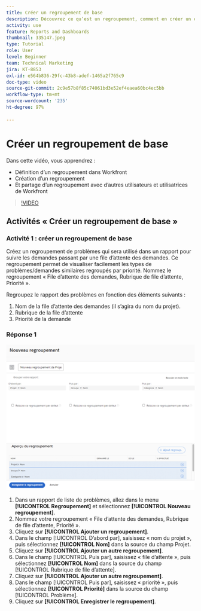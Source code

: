 ```yaml
---
title: Créer un regroupement de base
description: Découvrez ce qu’est un regroupement, comment en créer un et comment en partager un avec d’autres utilisateurs et utilisatrices dans Workfront.
activity: use
feature: Reports and Dashboards
thumbnail: 335147.jpeg
type: Tutorial
role: User
level: Beginner
team: Technical Marketing
jira: KT-8853
exl-id: e564b836-29fc-43b8-adef-1465a2f765c9
doc-type: video
source-git-commit: 2c9e57b8f85c74061bd3e52ef4eaea60bc4ec5bb
workflow-type: tm+mt
source-wordcount: '235'
ht-degree: 97%

---
```


# Créer un regroupement de base

Dans cette vidéo, vous apprendrez :

* Définition d’un regroupement dans Workfront
* Création d’un regroupement
* Et partage d’un regroupement avec d’autres utilisateurs et utilisatrices de Workfront

>[!VIDEO](https://video.tv.adobe.com/v/335147/?quality=12&learn=on)

## Activités « Créer un regroupement de base »


### Activité 1 : créer un regroupement de base

Créez un regroupement de problèmes qui sera utilisé dans un rapport pour suivre les demandes passant par une file d’attente des demandes. Ce regroupement permet de visualiser facilement les types de problèmes/demandes similaires regroupés par priorité. Nommez le regroupement « File d’attente des demandes, Rubrique de file d’attente, Priorité ».

Regroupez le rapport des problèmes en fonction des éléments suivants :

1. Nom de la file d’attente des demandes (il s’agira du nom du projet).
1. Rubrique de la file d’attente
1. Priorité de la demande

### Réponse 1

![Une image de l’écran de création d’un nouveau regroupement](assets/grouping-exercise.png)

1. Dans un rapport de liste de problèmes, allez dans le menu **[!UICONTROL Regroupement]** et sélectionnez **[!UICONTROL Nouveau regroupement]**.
1. Nommez votre regroupement « File d’attente des demandes, Rubrique de file d’attente, Priorité ».
1. Cliquez sur **[!UICONTROL Ajouter un regroupement]**.
1. Dans le champ [!UICONTROL D’abord par], saisissez « nom du projet », puis sélectionnez **[!UICONTROL Nom]** dans la source du champ Projet.
1. Cliquez sur **[!UICONTROL Ajouter un autre regroupement]**.
1. Dans le champ [!UICONTROL Puis par], saisissez « file d’attente », puis sélectionnez **[!UICONTROL Nom]** dans la source du champ [!UICONTROL Rubrique de file d’attente].
1. Cliquez sur **[!UICONTROL Ajouter un autre regroupement]**.
1. Dans le champ [!UICONTROL Puis par], saisissez « priorité », puis sélectionnez **[!UICONTROL Priorité]** dans la source du champ [!UICONTROL Problème].
1. Cliquez sur **[!UICONTROL Enregistrer le regroupement]**.
